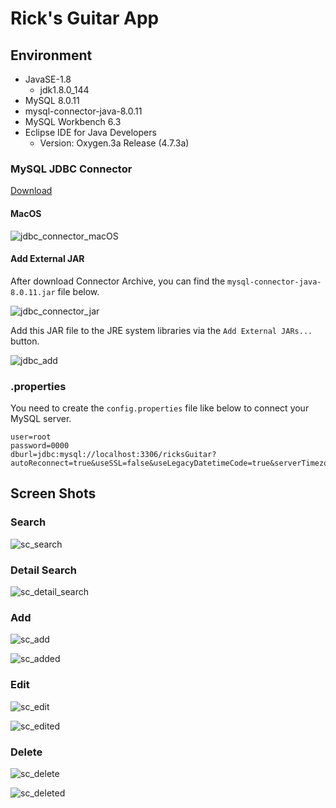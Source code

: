 # Rick's Guitar App

## Environment

- JavaSE-1.8 
  - jdk1.8.0_144  
- MySQL 8.0.11
- mysql-connector-java-8.0.11
- MySQL Workbench 6.3
- Eclipse IDE for Java Developers
  - Version: Oxygen.3a Release (4.7.3a)

### MySQL JDBC Connector

[Download](https://dev.mysql.com/downloads/connector/j/)

#### MacOS

![jdbc_connector_macOS](.img/jdbc_connector_macOS.png)

#### Add External JAR

After download Connector Archive, you can find the `mysql-connector-java-8.0.11.jar` file below.

![jdbc_connector_jar](.img/jdbc_connector_jar.png)

Add this JAR file to the JRE system libraries via the `Add External JARs...` button. 

![jdbc_add](./img/jdbc_add.png)

### .properties

You need to create the `config.properties` file like below to connect your MySQL server.

```properties
user=root
password=0000
dburl=jdbc:mysql://localhost:3306/ricksGuitar?autoReconnect=true&useSSL=false&useLegacyDatetimeCode=true&serverTimezone=Asia/Seoul
```

## Screen Shots

### Search

![sc_search](./img/sc_search.png)

### Detail Search

![sc_detail_search](./img/sc_detail_search.png)

### Add

![sc_add](./img/sc_add.png)

![sc_added](./img/sc_added.png)

### Edit

![sc_edit](./img/sc_edit.png)

![sc_edited](./img/sc_edited.png)

### Delete

![sc_delete](./img/sc_delete.png)

![sc_deleted](./img/sc_deleted.png)



